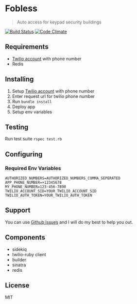 # Fobless
> Auto access for keypad security buildings

[![Build Status](https://travis-ci.org/saegey/fobless.svg?branch=master)](https://travis-ci.org/saegey/fobless)
[![Code Climate](https://codeclimate.com/github/saegey/fobless.png)](https://codeclimate.com/github/saegey/fobless)

## Requirements
- [Twilio account](http://twilio.com) with phone number
- Redis

## Installing
1. Setup [Twilio account](http://twilio.com) with phone number
2. Enter request url for twilio phone number
3. Run `bundle install`
4. Deploy app
6. Setup env variables

## Testing
Run test suite `rspec test.rb` 

## Configuring

### Required Env Variables
```
AUTHORIZED_NUMBERS=AUTHORIZED_NUMBERS_COMMA_SEPERATED
APP_PHONE_NUMBER=+12345678
MY_PHONE_NUMBER=123-456-7890
TWILIO_ACCOUNT_SID=YOUR_TWILIO_ACCOUNT_SID
TWILIO_AUTH_TOKEN=YOUR_TWILIO_AUTH_TOKEN
```

## Support
You can use [Github Issues](https://github.com/saegey/fobless/issues) and I will do my best to help you out.

## Components
- sidekiq
- twilio-ruby client
- builder
- sinatra
- redis

## License
MIT